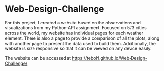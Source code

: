 # Web-Design-Challenge
For this project, I created a website based on the observations and visualizations from my Python-API assignment. Focused on 573 cities across the world, my website has individual pages for each weather element. There is also a page to provide a comparison of all the plots, along with another page to present the data used to build them. Additionally, the website is size responsive so that it can be viewed on any device easily.

The website can be accessed at https://tebohl.github.io/Web-Design-Challenge/
